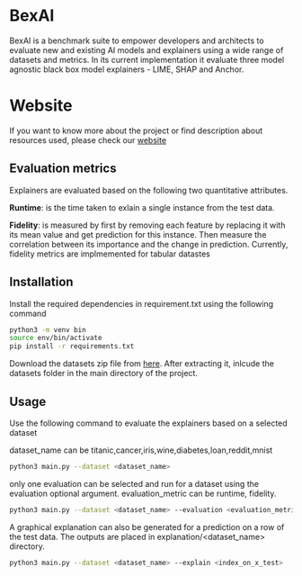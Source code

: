 # BexAI

BexAI is a benchmark suite to empower developers and architects to evaluate new and existing AI models and explainers using a wide range of datasets and metrics. In its current implementation it evaluate three model agnostic black box model explainers - LIME, SHAP and Anchor.

# Website

If you want to know more about the project or find description about resources used, please check our [website](https://adacenter.org/bexai/)

## Evaluation metrics

Explainers are evaluated based on the following two quantitative attributes.

**Runtime**: is the time taken to exlain a single instance from the test data.

**Fidelity**: is measured by first by removing each feature by replacing it with its mean value and get prediction for this instance. Then measure the correlation between its importance and the change in prediction. Currently, fidelity metrics are implmemented for tabular datastes

## Installation

Install the required dependencies in requirement.txt using the following command

```bash
python3 -m venv bin 
source env/bin/activate
pip install -r requirements.txt
```

Download the datasets zip file from [here](https://drive.google.com/file/d/1YBCa4VltDhoXxhOmrRw-35RDT7vnhyyC/view?usp=sharing). After extracting it, inlcude the datasets folder in the main directory of the project.

## Usage

Use the following command to evaluate the explainers based on a selected dataset

dataset_name can be titanic,cancer,iris,wine,diabetes,loan,reddit,mnist

```bash
python3 main.py --dataset <dataset_name>
```

only one evaluation can be selected and run for a dataset using the evaluation optional argument. evaluation_metric can be runtime, fidelity.

```bash
python3 main.py --dataset <dataset_name> --evaluation <evaluation_metric>
```

A graphical explanation can also be generated for a prediction on a row of the test data. The outputs are placed in explanation/<dataset_name> directory.

```bash
python3 main.py --dataset <dataset_name> --explain <index_on_x_test>
```
